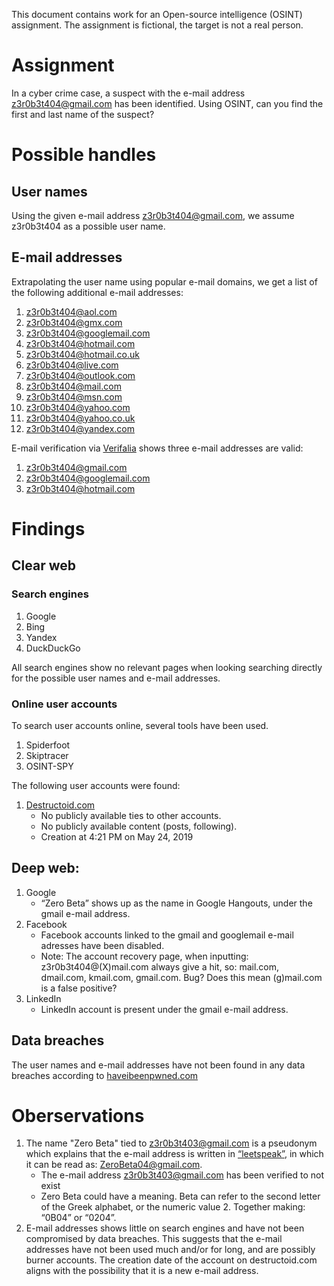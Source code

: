 This document contains work for an Open-source intelligence (OSINT) assignment. The assignment is fictional, the target is not a real person.

# Assignment  
In a cyber crime case, a suspect with the e-mail address z3r0b3t404@gmail.com has been identified. Using OSINT, can you find the first and last name of the suspect?

# Possible handles
## User names
Using the given e-mail address z3r0b3t404@gmail.com, we assume z3r0b3t404 as a possible user name.

## E-mail addresses
Extrapolating the user name using popular e-mail domains, we get a list of the following additional e-mail addresses:
1.	z3r0b3t404@aol.com
3.	z3r0b3t404@gmx.com
4.	z3r0b3t404@googlemail.com
5.	z3r0b3t404@hotmail.com
6.	z3r0b3t404@hotmail.co.uk
7.	z3r0b3t404@live.com
8.	z3r0b3t404@outlook.com
9.	z3r0b3t404@mail.com
10.	z3r0b3t404@msn.com
11.	z3r0b3t404@yahoo.com
12.	z3r0b3t404@yahoo.co.uk
13.	z3r0b3t404@yandex.com

E-mail verification via [Verifalia](https://verifalia.com/validate-email) shows three e-mail addresses are valid: 
1.	z3r0b3t404@gmail.com
2.	z3r0b3t404@googlemail.com
3.	z3r0b3t404@hotmail.com

# Findings
## Clear web
### Search engines
1.	Google
2.	Bing
3.	Yandex
4.	DuckDuckGo

All search engines show no relevant pages when looking searching directly for the possible user names and e-mail addresses.

### Online user accounts
To search user accounts online, several tools have been used.
1. Spiderfoot
2. Skiptracer
3. OSINT-SPY

The following user accounts were found:
1. [Destructoid.com](https://www.destructoid.com/?name=z3r0b3t404&a=454331&start=0&chaos=ok)
   * No publicly available ties to other accounts.
   * No publicly available content (posts, following).
   * Creation at 4:21 PM on May 24, 2019

## Deep web:
1. Google
   * “Zero Beta” shows up as the name in Google Hangouts, under the gmail e-mail address.
2. Facebook
   * Facebook accounts linked to the gmail and googlemail e-mail adresses have been disabled.
   * Note: The account recovery page, when inputting: z3r0b3t404@(X)mail.com always give a hit, so: mail.com, dmail.com, kmail.com, gmail.com. Bug? Does this mean (g)mail.com is a false positive?
3. LinkedIn
   * LinkedIn account is present under the gmail e-mail address.

## Data breaches
The user names and e-mail addresses have not been found in any data breaches according to [haveibeenpwned.com](https://haveibeenpwned.com/)

# Oberservations
1. The name "Zero Beta" tied to z3r0b3t403@gmail.com is a pseudonym which explains that the e-mail address is written in [“leetspeak”](https://en.wikipedia.org/wiki/Leet), in which it can be read as:  ZeroBeta04@gmail.com.
   * The e-mail address z3r0b3t403@gmail.com has been verified to not exist
   * Zero Beta could have a meaning. Beta can refer to the second letter of the Greek alphabet, or the numeric value 2. Together making: “0B04” or “0204”.
2. E-mail addresses shows little on search engines and have not been compromised by data breaches. This suggests that the e-mail addresses have not been used much and/or for long, and are possibly burner accounts. The creation date of the account on destructoid.com aligns with the possibility that it is a new e-mail address.
